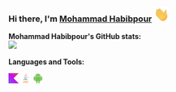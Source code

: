 ### Hi there, I'm [Mohammad Habibpour](https://habibpour.ir) <img src="https://raw.githubusercontent.com/ABSphreak/ABSphreak/master/gifs/Hi.gif" width="30px"> 


**Mohammad Habibpour's GitHub stats:**  
</a>
<img width="70%" src="https://github-readme-stats.vercel.app/api?username=MohammadHabibpour&show_icons=true&theme=algolia&include_all_commits=true&count_private=true" />

**Languages and Tools:**  

<code><img height="20" src="https://raw.githubusercontent.com/github/explore/80688e429a7d4ef2fca1e82350fe8e3517d3494d/topics/kotlin/kotlin.png"></code>
<code><img height="20" src="https://raw.githubusercontent.com/github/explore/80688e429a7d4ef2fca1e82350fe8e3517d3494d/topics/java/java.png"></code>
<code><img height="20" src="https://raw.githubusercontent.com/github/explore/80688e429a7d4ef2fca1e82350fe8e3517d3494d/topics/android/android.png"></code>
